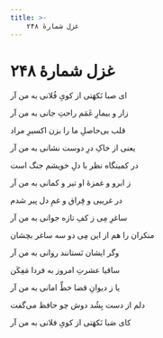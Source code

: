 ```yaml
---
title: >-
    غزل شمارهٔ ۲۴۸
---
```

# غزل شمارهٔ ۲۴۸

<div class="b" id="bn1"><div class="m1"><p>ای صبا نَکهَتی از کویِ فُلانی به من آر</p></div>
<div class="m2"><p>زار و بیمارِ غَمَم راحتِ جانی به من آر</p></div></div>
<div class="b" id="bn2"><div class="m1"><p>قلب بی‌حاصلِ ما را بزن اکسیرِ مراد</p></div>
<div class="m2"><p>یعنی از خاکِ درِ دوست نشانی به من آر</p></div></div>
<div class="b" id="bn3"><div class="m1"><p>در کمینگاه نظر با دلِ خویشم جنگ است</p></div>
<div class="m2"><p>ز ابرو و غمزهٔ او تیر و کمانی به من آر</p></div></div>
<div class="b" id="bn4"><div class="m1"><p>در غریبی و فِراق و غمِ دل پیر شدم</p></div>
<div class="m2"><p>ساغرِ مِی ز کفِ تازه جوانی به من آر</p></div></div>
<div class="b" id="bn5"><div class="m1"><p>منکران را هم از این مِی دو سه ساغر بچشان</p></div>
<div class="m2"><p>وگر ایشان نَستانند روانی به من آر</p></div></div>
<div class="b" id="bn6"><div class="m1"><p>ساقیا عشرتِ امروز به فردا مَفِکَن</p></div>
<div class="m2"><p>یا ز دیوانِ قضا خطِّ امانی به من آر</p></div></div>
<div class="b" id="bn7"><div class="m1"><p>دلم از دست بِشُد دوش چو حافظ می‌گفت</p></div>
<div class="m2"><p>کای صَبا نَکهَتی از کویِ فلانی به من آر</p></div></div>